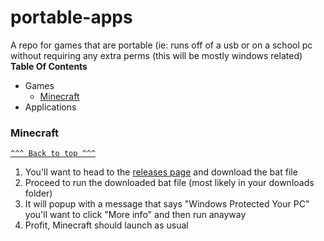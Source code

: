 # portable-apps
A repo for games that are portable (ie: runs off of a usb or on a school pc without requiring any extra perms (this will be mostly windows related)
<br>
**Table Of Contents**
- Games
  - [Minecraft](#Minecraft)
- Applications

### Minecraft

[`^^^ Back to top ^^^`](#portable-apps)
<br>
1. You'll want to head to the [releases page](https://github.com/portablemc/portablemc/releases/) and download the bat file
2. Proceed to run the downloaded bat file (most likely in your downloads folder)
3. It will popup with a message that says "Windows Protected Your PC" you'll want to click "More info" and then run anayway
4. Profit, Minecraft should launch as usual
